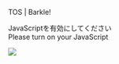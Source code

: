TOS | Barkle!

JavaScriptを有効にしてください  
Please turn on your JavaScript

![](/static-assets/splash.png?1726556166039)
